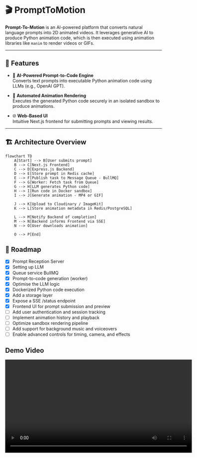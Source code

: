 # 🎬 PromptToMotion

**Prompt-To-Motion** is an AI-powered platform that converts natural language prompts into 2D animated videos. It leverages generative AI to produce Python animation code, which is then executed using animation libraries like `manim` to render videos or GIFs.

---

## 🚀 Features

- 🧠 **AI-Powered Prompt-to-Code Engine**  
  Converts text prompts into executable Python animation code using LLMs (e.g., OpenAI GPT).

- 🎥 **Automated Animation Rendering**  
  Executes the generated Python code securely in an isolated sandbox to produce animations.

- 🌐 **Web-Based UI**  
  Intuitive Next.js frontend for submitting prompts and viewing results.

---

## 🏗️ Architecture Overview

```mermaid
flowchart TD
    A[Start] --> B[User submits prompt]
    B --> C[Next.js Frontend]
    C --> D[Express.js Backend]
    D --> E[Store prompt in Redis cache]
    E --> F[Publish task to Message Queue - BullMQ]
    F --> G[Worker: Fetch task from Queue]
    G --> H[LLM generates Python code]
    H --> I[Run code in Docker sandbox]
    I --> J[Generate animation - MP4 or GIF]

    J --> K[Upload to Cloudinary / ImageKit]
    K --> L[Store animation metadata in Redis/PostgreSQL]

    L --> M[Notify Backend of completion]
    M --> N[Backend informs Frontend via SSE]
    N --> O[User downloads animation]

    O --> P[End]

```
## 📌 Roadmap

- [x] Prompt Reception Server
- [x] Setting up LLM
- [x] Queue service BullMQ 
- [x] Prompt-to-code generation (worker)
- [x] Optimise the LLM logic 
- [x] Dockerized Python code execution
- [x] Add a storage layer
- [x] Expose a SSE /status endpoint
- [x] Frontend UI for prompt submission and preview
- [ ] Add user authentication and session tracking
- [ ] Implement animation history and playback
- [ ] Optimize sandbox rendering pipeline
- [ ] Add support for background music and voiceovers
- [ ] Enable advanced controls for timing, camera, and effects

## Demo Video

<video controls width="600">
  <source src="https://github.com/user-attachments/assets/205aad4b-5c97-406a-baeb-159d2023bc13" type="video/mp4">
  Your browser does not support the video tag.
</video>


